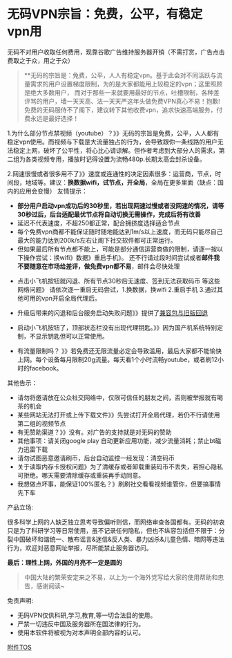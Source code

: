 # 无码VPN宗旨：免费，公平，有稳定vpn用

无码不对用户收取任何费用，现靠谷歌广告维持服务器开销（不需打赏，广告点击费取之于众，用之于众）
> **无码的宗旨是：免费，公平，人人有稳定vpn。基于此会对不同活跃与流量需求的用户设置梯度限制，为的是大家都能用上较稳定的vpn；这里照顾是绝大多数用户，
而对于那些一来就要用最好的节点，吐槽限制，各种差评骂的用户，墙一天天高、法一天天严这年头做免费VPN真心不易！抱歉!免费的无码服侍不了阁下，建议转下其他收费vpn，追求快速高端服务，付费永远是最好选择！

1.为什么部分节点禁视频（youtube）？》》无码的宗旨是免费，公平，人人都有稳定vpn使用。而视频与下载是大流量独占的行为，会导致跟你一条线路的用户无法稳定上网，破坏了公平性，将心比心请谅解。但作者考虑到大部分人的需求，第二组为各类视频专用，播放时记得设置为流畅480p.长期太高会封杀设备。

2.网速很慢或者很多用不了》》速度或连通性的决定因素很多：运营商，节点，时间段，地域等。建议：**换数据wifi，试节点，开全局**，全局在更多里面（缺点：国内的应用会变慢）
友情提示：
* **部分用户启动vpn成功后的30秒里，若出现网速过慢或者没网速的情况，请等30秒过后，后台适配最优节点将自动切换无需操作，完成后将有改善**
* 延迟不代表速度，不超250都正常，配合拥挤度选择适合节点
* 每个免费vpn商都不能保证随时随地能达到1m/s以上速度，而无码只能尽自己最大的能力达到200k/s左右让阁下社交软件都可正常运行。
* 但如果最后所有节点都不能上，可能是部分通信运营商做的限制，请逐一按以下操作尝试：换wifi》数据》重启手机》。 还不行请过段时间尝试或者**邮件我不要随意在市场给差评，做免费vpn都不易**，邮件会尽快处理

- 点击小飞机按钮就闪退、所有节点30秒后无速度、签到无法获取码币 等这些网络问题》 请依次逐一重启无码尝试，1.换数据，换wifi   2.重启手机  3.通过其他可用的vpn开启全局代理后。

- 升级后带来的闪退和后台服务启动失败问题》》提供了[兼容包与旧版回退](https://github.com/mumavpn/Wuma/blob/master/wumadownload.md)

- 启动小飞机按钮了，顶部状态栏没有出现代理钥匙。》》因为国产机系统特别定制，不显示钥匙但可以正常使用。

- 有流量限制吗？ 》》若免费还无限流量必定会导致滥用，最后大家都不能愉快上网。每个设备每月限制20g流量。每天看1个小时流畅youtube，或者刷12小时的facebook。

其他告示：
- 请勿将邀请放在公众社交网络中，仅限可信任的朋友之间，否则被举报就有喝茶的机会
- 某些网站无法打开或上传下载文件》》先尝试打开全局代理，若仍不行请使用第二组的视频节点
- 有无赞助渠道？》》没有。对广告的支持就是对无码的赞助
- 其他事项：请关闭google play 自动更新应用功能，减少流量消耗；禁止bt磁力迅雷下载
- 请勿试图恶意邀请刷币，后台自动监控一经发现：清空码币
- 关于读取内存卡授权问题》为了清缓存或者卸载重装码币不丢失，若担心隐私可拒绝。哪天需要清除缓存或重装再手动同意。
- 我想做点坏事，能保证100%匿名？》刷刷社交看看视频谁管你，但要搞事情先下车



产品立场:
> 
很多科学上网的人缺乏独立思考导致偏听则信，而网络审查各国都有。无码的初衷只是为了科研学习等日常使用，虽不记录任何隐私，但也不纵容包括但不限于：分裂中国破坏和谐统一、散布谣言&迷信&反人类、暴力凶杀&儿童色情、暗网等违法行为，欢迎对恶意网址举报，尽所能禁止服务器访问。

**最后：理性上网，外国的月亮不一定是圆的**
> 中国大陆的繁荣安定来之不易，以上为一个海外党写给大家的使用帮助和忠告，感谢阅读~

免责声明:
> 
* 无码VPN仅供科研,学习,教育,等一切合法目的使用。
* 严禁一切违反中国及服务器所在国法律的行为。
* 使用本软件将被视为对本声明全部内容的认可。

[附件TOS](https://github.com/mumavpn/Wuma/blob/master/TOS.md)
